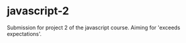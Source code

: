 # javascript-2
Submission for project 2 of the javascript course. Aiming for 'exceeds expectations'.
